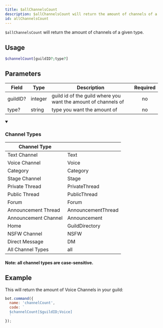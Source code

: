 ```yaml
---
title: $allChannelsCount 
description: $allChannelsCount will return the amount of channels of a given type.
id: allChannelsCount
---
```


`$allChannelsCount` will return the amount of channels of a given type.

## Usage

```php
$channelCount[guildID?;type?]
```

## Parameters 


| Field    | Type    | Description                                                    | Required |
| -------- | ------- | -------------------------------------------------------------- | :------: |
| guildID? | integer | guild id of the guild where you want the amount of channels of |    no    |
| type?    | string  | type you want the amount of                                    |    no    |


<details open>
  <summary><h3> Channel Types </h3></summary>

| Channel Type         |                    |
| -------------------- | ------------------ |
| Text Channel         | Text               |
| Voice Channel        | Voice              |
| Category             | Category           |
| Stage Channel        | Stage              |
| Private Thread       | PrivateThread      |
| Public Thread        | PublicThread       |
| Forum                | Forum              |
| Announcement Thread  | AnnouncementThread |
| Announcement Channel | Announcement       |
| Home                 | GuildDirectory     |
| NSFW Channel         | NSFW               |
| Direct Message       | DM                 |
| All Channel Types    | all                |

#### Note: all channel types are **case-sensitive**.

</details>

## Example

This will return the amount of Voice Channels in your guild:

```javascript
bot.command({
  name: 'channelCount',
  code: `
  $channelCount[$guildID;Voice]
  `
});
```

